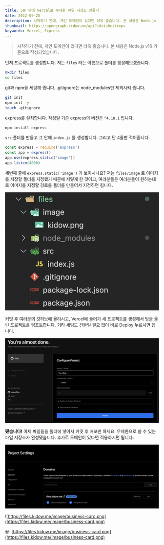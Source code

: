 ```yaml
---
title: 5분 만에 Vercel로 무제한 파일 저장소 만들기
date: 2022-09-25
description: 시작하기 전에, 개인 도메인이 있다면 더욱 좋습니다. 본 내용은 Node.js v16 기준으로 작성되었습니다.
thumbnail: https://opengraph.kidow.me/api?id=ta0citreps
keywords: Vercel, Express
---
```


> 시작하기 전에, 개인 도메인이 있다면 더욱 좋습니다. 본 내용은 Node.js v16 기준으로 작성되었습니다.

먼저 프로젝트를 생성합니다. 저는 `files` 라는 이름으로 폴더를 생성해보겠습니다.

```bash
mkdir files
cd files
```

git과 npm을 세팅해 줍니다. .gitignore는 node_modules만 제외시켜 줍니다.

```bash
git init
npm init -y
touch .gitignore
```

express를 설치합니다. 작성일 기준 express의 버전은 `^4.18.1` 입니다.

```bash
npm install express
```

`src` 폴더를 만들고 그 안에 `index.js` 를 생성합니다. 그리고 단 4줄만 적어줍니다.

```javascript
const express = require('express')
const app = express()
app.use(express.static('image'))
app.listen(4000)
```

세번째 줄에 `express.static('image')` 가 보이시나요? 저는 `files/image` 로 이미지를 저장할 폴더를 지정했기 때문에 저렇게 한 것이고, 여러분들은 여러분들이 원하는대로 이미지를 지정할 경로를 폴더를 만들어서 지정하면 됩니다.

![프로젝트 구조](files.png)

커밋 후 여러분의 깃허브에 올리시고, Vercel에 들어가 새 프로젝트를 생성해서 방금 올린 프로젝트를 임포트합니다. 기타 세팅도 건들일 필요 없이 바로 Deploy 누르시면 됩니다.

![Vercel 새 프로젝트 생성](create-project.png)

**됐습니다!** 이제 파일들을 폴더에 넣어서 커밋 후 배포만 하세요. 무제한으로 쓸 수 있는 파일 저장소가 완성됐습니다. 추가로 도메인이 있다면 적용하시면 됩니다.

![도메인 적용](domains.png)

![https://files.kidow.me/image/business-card.png](https://files.kidow.me/image/business-card.png)

끝. [https://files.kidow.me/image/business-card.png](https://files.kidow.me/image/business-card.png)
